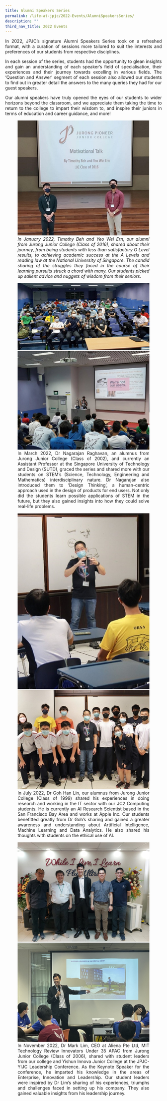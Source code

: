 ```yaml
---
title: Alumni Speakers Series
permalink: /life-at-jpjc/2022-Events/AlumniSpeakersSeries/
description: ""
third_nav_title: 2022 Events
---
```

<div align="justify">
<p>In 2022, JPJC’s signature Alumni Speakers Series took on a refreshed format, with a curation of sessions more tailored to suit the interests and preferences of our students from respective disciplines.</p>

<p>In each session of the series, students had the opportunity to glean insights and gain an understanding of each speaker’s field of specialisation, their experiences and their journey towards excelling in various fields. The ‘Question and Answer’ segment of each session also allowed our students to find out in greater detail the answers to the many queries they had for our guest speakers.</p>

<p>Our alumni speakers have truly opened the eyes of our students to wider horizons beyond the classroom, and we appreciate them taking the time to return to the college to impart their wisdom to, and inspire their juniors in terms of education and career guidance, and more!</p>

<figure>
<img src="/images/Life%20%40%20JPJC/2022%20Events/Alumni%20Speakers%20Series/Photo%201.jpg">

<figcaption align="justify"><em>
In January 2022, Timothy Beh and Yeo Wei Ern, our alumni from Jurong Junior College (Class of 2016), shared about their journey, from being students with less than satisfactory O Level results, to achieving academic success at the A Levels and reading law at the National University of Singapore. The candid sharing of the struggles they faced in the course of their learning pursuits struck a chord with many. Our students picked up salient advice and nuggets of wisdom from their seniors.</em>
</figcaption>	</figure>

<figure>
<img src="/images/Life%20%40%20JPJC/2022%20Events/Alumni%20Speakers%20Series/Photo%202.jpg">
	
<img src="/images/Life%20%40%20JPJC/2022%20Events/Alumni%20Speakers%20Series/Photo%203.jpg">	

<figcaption>
In March 2022, Dr Nagarajan Raghavan, an alumnus from Jurong Junior College (Class of 2002), and currently an Assistant Professor at the Singapore University of Technology and Design (SUTD), graced the series and shared more with our students on STEM’s (Science, Technology, Engineering and Mathematics) interdisciplinary nature. Dr Nagarajan also introduced them to ‘Design Thinking’, a human-centric approach used in the design of products for end users. Not only did the students learn possible applications of STEM in the future, but they also gained insights into how they could solve real-life problems.
</figcaption></figure>

<figure>
<img src="/images/Life%20%40%20JPJC/2022%20Events/Alumni%20Speakers%20Series/Photo%204.jpg">

<img src="/images/Life%20%40%20JPJC/2022%20Events/Alumni%20Speakers%20Series/Photo%205.jpg">

<figcaption>In July 2022, Dr Goh Han Lin, our alumnus from Jurong Junior College (Class of 1999) shared his experiences in doing research and working in the IT sector with our JC2 Computing students. He is currently an AI Research Scientist based in the San Francisco Bay Area and works at Apple Inc. Our students benefitted greatly from Dr Goh’s sharing and gained a greater awareness and understanding about Artificial Intelligence, Machine Learning and Data Analytics. He also shared his thoughts with students on the ethical use of AI.
</figcaption></figure>

<figure>
<img src="/images/Life%20@%20JPJC/2022%20Events/Alumni%20Speakers%20Series/Photo%206.jpg">
<img src="/images/Life%20@%20JPJC/2022%20Events/Alumni%20Speakers%20Series/Photo%207.jpg">
<figcaption>
In November 2022, Dr Mark Lim, CEO at Aliena Pte Ltd, MIT Technology Review Innovators Under 35 APAC from Jurong Junior College (Class of 2006), shared with student leaders from our college and Yishun Innova Junior College at the JPJC-YIJC Leadership Conference. As the Keynote Speaker for the conference, he imparted his knowledge in the areas of Enterprise, Innovation and Leadership. Our student leaders were inspired by Dr Lim’s sharing of his experiences, triumphs and challenges faced in setting up his company. They also gained valuable insights from his leadership journey.</figcaption>
</div>